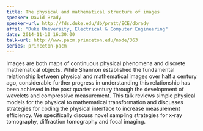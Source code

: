 ```yaml
---
title: The physical and mathematical structure of images
speaker: David Brady 
speaker-url: http://fds.duke.edu/db/pratt/ECE/dbrady
affil: "Duke University, Electrical & Computer Engineering"
date: 2014-11-10 16:30:00
talk-url: http://www.pacm.princeton.edu/node/363
series: princeton-pacm
---
```


Images are both maps of continuous physical phenomena and discrete mathematical
objects. While Shannon established the fundamental relationship between
physical and mathematical images over half a century ago, considerable further
progress in understanding this relationship has been achieved in the past
quarter century through the development of wavelets and compressive
measurement. This talk reviews simple physical models for the physical to
mathematical transformation and discusses strategies for coding the physical
interface to increase measurement efficiency. We specifically discuss novel
sampling strategies for x-ray tomography, diffraction tomography and focal
imaging. 
